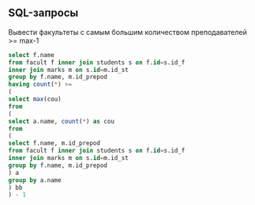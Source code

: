 ## SQL-запросы
Вывести факультеты с самым большим количеством преподавателей >= max-1
```sql
select f.name
from facult f inner join students s on f.id=s.id_f
inner join marks m on s.id=m.id_st
group by f.name, m.id_prepod
having count(*) >=
(
select max(cou)
from
(
select a.name, count(*) as cou
from
(
select f.name, m.id_prepod
from facult f inner join students s on f.id=s.id_f
inner join marks m on s.id=m.id_st
group by f.name, m.id_prepod
) a
group by a.name
) bb
) - 1
